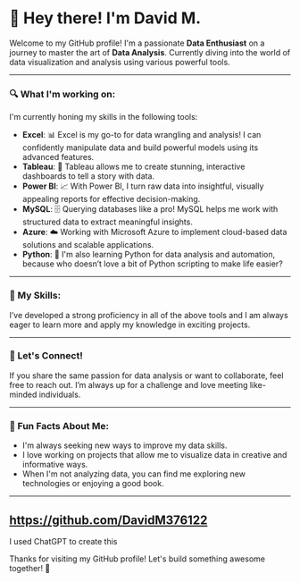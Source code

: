 # 👋 Hey there! I'm David M.

Welcome to my GitHub profile! I'm a passionate **Data Enthusiast** on a journey to master the art of **Data Analysis**. Currently diving into the world of data visualization and analysis using various powerful tools.

---

### 🔍 What I'm working on:

I'm currently honing my skills in the following tools:

- **Excel**: 📊 Excel is my go-to for data wrangling and analysis! I can confidently manipulate data and build powerful models using its advanced features.
- **Tableau**: 🎨 Tableau allows me to create stunning, interactive dashboards to tell a story with data.
- **Power BI**: 📈 With Power BI, I turn raw data into insightful, visually appealing reports for effective decision-making.
- **MySQL**: 🗄️ Querying databases like a pro! MySQL helps me work with structured data to extract meaningful insights.
- **Azure**: ☁️ Working with Microsoft Azure to implement cloud-based data solutions and scalable applications.
- **Python**: 🐍 I'm also learning Python for data analysis and automation, because who doesn’t love a bit of Python scripting to make life easier?

---

### 💪 My Skills:

I’ve developed a strong proficiency in all of the above tools and I am always eager to learn more and apply my knowledge in exciting projects.

---

### 💼 Let's Connect!

If you share the same passion for data analysis or want to collaborate, feel free to reach out. I’m always up for a challenge and love meeting like-minded individuals.

---

### 🚀 Fun Facts About Me:

- I'm always seeking new ways to improve my data skills. 
- I love working on projects that allow me to visualize data in creative and informative ways.
- When I'm not analyzing data, you can find me exploring new technologies or enjoying a good book.

---
https://github.com/DavidM376122
---
I used ChatGPT to create this

Thanks for visiting my GitHub profile! Let's build something awesome together! 🚀
